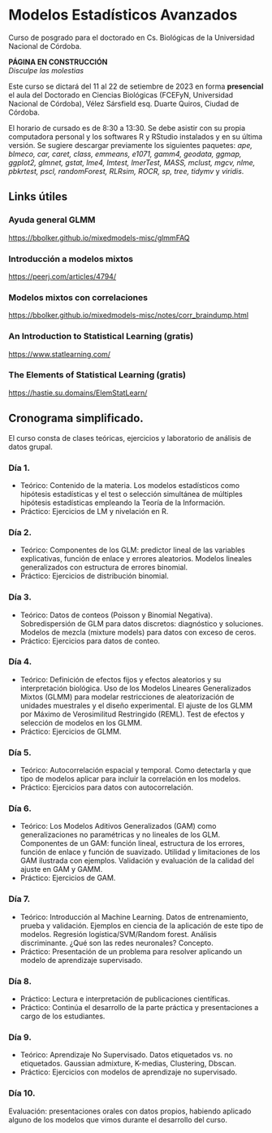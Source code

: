 # Modelos Estadísticos Avanzados
Curso de posgrado para el doctorado en Cs. Biológicas de la Universidad Nacional de Córdoba.   

**PÁGINA EN CONSTRUCCIÓN**   
*Disculpe las molestias*   

Este curso se dictará del 11 al 22 de setiembre de 2023 en forma **presencial** el aula del Doctorado en Ciencias Biológicas (FCEFyN, Universidad Nacional de Córdoba), Vélez Sársfield esq. Duarte Quiros, Ciudad de Córdoba.    

El horario de cursado es de 8:30 a 13:30. Se debe asistir con su propia computadora personal y los softwares R y RStudio instalados y en su última versión. Se sugiere descargar previamente los siguientes paquetes: *ape, blmeco, car, caret, class, emmeans, e1071, gamm4, geodata, ggmap, ggplot2, glmnet, gstat, lme4, lmtest, lmerTest, MASS, mclust, mgcv, nlme, pbkrtest, pscl, randomForest, RLRsim, ROCR, sp, tree, tidymv* y *viridis*.   

## Links útiles
### Ayuda general GLMM
https://bbolker.github.io/mixedmodels-misc/glmmFAQ 
### Introducción a modelos mixtos
https://peerj.com/articles/4794/
### Modelos mixtos con correlaciones
https://bbolker.github.io/mixedmodels-misc/notes/corr_braindump.html   
### An Introduction to Statistical Learning (gratis)
https://www.statlearning.com/
### The Elements of Statistical Learning (gratis)
https://hastie.su.domains/ElemStatLearn/   


## Cronograma simplificado.   

El curso consta de clases teóricas, ejercicios y laboratorio de análisis de datos grupal.   

### Día 1.   
* Teórico: Contenido de la materia. Los modelos estadísticos como hipótesis estadísticas y el test o selección simultánea de múltiples hipótesis estadísticas empleando la Teoría de la Información.     
* Práctico: Ejercicios de LM y nivelación en R.   

### Día 2.   
* Teórico: Componentes de los GLM: predictor lineal de las variables explicativas, función de enlace y errores aleatorios. Modelos lineales generalizados con estructura de errores binomial.   
* Práctico: Ejercicios de distribución binomial.    

### Día 3.   
* Teórico: Datos de conteos (Poisson y Binomial Negativa). Sobredispersión de GLM para datos discretos: diagnóstico y soluciones. Modelos de mezcla (mixture models) para datos con exceso de ceros.     
* Práctico: Ejercicios para datos de conteo.    

### Día 4.
* Teórico: Definición de efectos fijos y efectos aleatorios y su interpretación biológica. Uso de los Modelos Lineares Generalizados Mixtos (GLMM) para modelar restricciones de aleatorización de unidades muestrales y el diseño experimental. El ajuste de los GLMM por Máximo de Verosimilitud Restringido (REML). Test de efectos y selección de modelos en los GLMM.   
* Práctico: Ejercicios de GLMM.   

### Día 5.
* Teórico: Autocorrelación espacial y temporal. Como detectarla y que tipo de modelos aplicar para incluir la correlación en los modelos.  
* Práctico: Ejercicios para datos con autocorrelación.   

### Día 6.
* Teórico: Los Modelos Aditivos Generalizados (GAM) como generalizaciones no paramétricas y no lineales de los GLM. Componentes de un GAM: función lineal, estructura de los errores, función de enlace y función de suavizado. Utilidad y limitaciones de los GAM ilustrada con ejemplos. Validación y evaluación de la calidad del ajuste en GAM y GAMM.   
* Práctico: Ejercicios de GAM.   

### Día 7.   
* Teórico: Introducción al Machine Learning. Datos de entrenamiento, prueba y validación. Ejemplos en ciencia de la aplicación de este tipo de modelos. Regresión logística/SVM/Random forest. Análisis discriminante. ¿Qué son las redes neuronales? Concepto.   
* Práctico: Presentación de un problema para resolver aplicando un modelo de aprendizaje supervisado.  

### Día 8.   
* Práctico: Lectura e interpretación de publicaciones científicas.   
* Práctico: Continúa el desarrollo de la parte práctica y presentaciones a cargo de los estudiantes.  

### Día 9.  
* Teórico: Aprendizaje No Supervisado. Datos etiquetados vs. no etiquetados. Gaussian admixture, K-medias, Clustering, Dbscan.   
* Práctico: Ejercicios con modelos de aprendizaje no supervisado.  

### Día 10.  
Evaluación: presentaciones orales con datos propios, habiendo aplicado alguno de los modelos que vimos durante el desarrollo del curso.   
